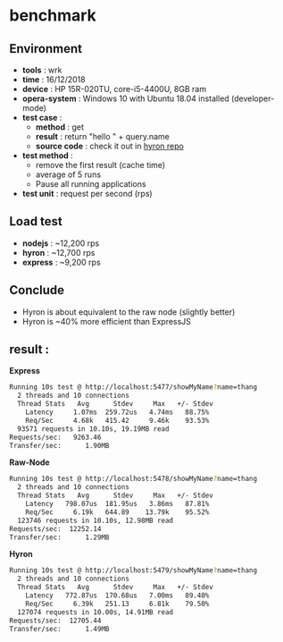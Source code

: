 # benchmark

## Environment

-   **tools** : wrk
-   **time** : 16/12/2018
-   **device** : HP 15R-020TU, core-i5-4400U, 8GB ram
-   **opera-system** : Windows 10 with Ubuntu 18.04 installed (developer-mode)
-   **test case** :
    -   **method** : get
    -   **result** : return "hello " + query.name
    -   **source code** : check it out in [hyron repo](https://github.com/hyron-group/hyron/tree/master/test)
-   **test method** :
    -   remove the first result (cache time)
    -   average of 5 runs
    -   Pause all running applications
-   **test unit** : request per second (rps)

## Load test

-   **nodejs** : ~12,200 rps
-   **hyron** : ~12,700 rps
-   **express** : ~9,200 rps

## Conclude

-   Hyron is about equivalent to the raw node (slightly better)
-   Hyron is ~40% more efficient than ExpressJS

## result :

**Express**

```bash
Running 10s test @ http://localhost:5477/showMyName?name=thang
  2 threads and 10 connections
  Thread Stats   Avg      Stdev     Max   +/- Stdev
    Latency     1.07ms  259.72us   4.74ms   88.75%
    Req/Sec     4.68k   415.42     9.46k    93.53%
  93571 requests in 10.10s, 19.19MB read
Requests/sec:   9263.46
Transfer/sec:      1.90MB
```

**Raw-Node**

```bash
Running 10s test @ http://localhost:5478/showMyName?name=thang
  2 threads and 10 connections
  Thread Stats   Avg      Stdev     Max   +/- Stdev
    Latency   798.07us  181.95us   3.86ms   87.81%
    Req/Sec     6.19k   644.89    13.79k    95.52%
  123746 requests in 10.10s, 12.98MB read
Requests/sec:  12252.14
Transfer/sec:      1.29MB
```

**Hyron**

```bash
Running 10s test @ http://localhost:5479/showMyName?name=thang
  2 threads and 10 connections
  Thread Stats   Avg      Stdev     Max   +/- Stdev
    Latency   772.87us  170.68us   7.00ms   89.40%
    Req/Sec     6.39k   251.13     6.81k    79.50%
  127074 requests in 10.00s, 14.91MB read
Requests/sec:  12705.44
Transfer/sec:      1.49MB
```
